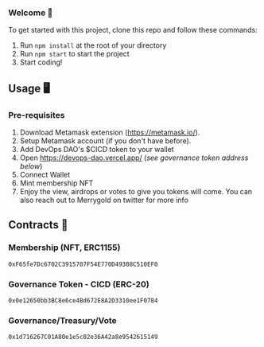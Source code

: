 ### **Welcome 👋**
To get started with this project, clone this repo and follow these commands:

1. Run `npm install` at the root of your directory
2. Run `npm start` to start the project
3. Start coding!

## **Usage 🖥️**
### Pre-requisites
1. Download Metamask extension (https://metamask.io/).
2. Setup Metamask account (if you don't have before).
3. Add DevOps DAO's $CICD token to your wallet
4. Open https://devops-dao.vercel.app/ (*see governance token address below*)
5. Connect Wallet
6. Mint membership NFT
7. Enjoy the view, airdrops or votes to give you tokens will come. You can also reach out to Merrygold on twitter for more info 
   

## **Contracts 💸**
### Membership (NFT, ERC1155)
`0xF65fe7Dc6702C3915707F54E770D49308C510EF0`
### Governance Token - CICD (ERC-20)
`0x0e12650bb3BC8e6ce4Bd672E8A2D3310ee1F0784`
### Governance/Treasury/Vote
`0x1d716267C01A80e1e5c02e36A42a8e9542615149`